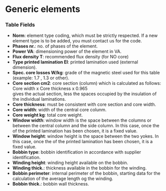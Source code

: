 # Generic elements
### Table Fields 

- **Norm**: element type coding, which must be strictly respected. If a new element type is to be added, you must contact us for the code.
- **Phases nr.**: no. of phases of the element.
- **Power VA**:	dimensioning power of the element in VA.
- **Flux density T**: recommended flux density (for NO core)
- **Type printed lamination EI**: printed lamination used (external dimension).
- **Spec. core losses W/kg**: grade of the magnetic steel  used for this table (example: 1.7 , 1.3 or other).
- **Core section cm2**:	core section (column) which is calculated as follows:<br>
	Core width x Core thickness x 0.965 
<br> gives the actual section, less the spaces occupied by the insulation of the individual laminations.
- **Core thickness**: must be consistent with core section and core width.
- **Core width**: width of the central core colunm.
- **Core weight kg**: total core weight.
- **Window width**:	window width is the space between the columns or between the central column and the side column. In this case, once the of the printed lamination has been chosen, it is a fixed value.
- **Window height**: window height is the space between the two yokes. In this case, once the of the printed lamination has been chosen, it is a fixed value.
- **Bobbin type**: bobbin identification in accordance with supplier identification.
- **Winding height**: winding height available on the bobbin.
- **Winding thick.**: thickness available in the bobbin for the winding.
- **Bobbin perimeter**: internal perimeter of the bobbin, starting data for the calculation of the average length og the winding.
- **Bobbin thick.**: bobbin wall thickness.